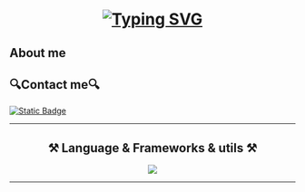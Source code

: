 <h1 align="center">
<a href="https://git.io/typing-svg"><img src="https://readme-typing-svg.demolab.com?font=Roboto&weight=700&size=32&pause=2000&color=613AF7&width=220&lines=Trifonov+Sergei" alt="Typing SVG" /></a>
</h1>
<h2 align="left">About me</h2>
<p>

</p>
<h2 align="left">🔍Contact me🔍</h2>
<p>
  <a href="https://t.me/Parsefal_T" target="_blank">
    <img alt="Static Badge" src="https://img.shields.io/badge/Telegram-2CA5E0?style=for-the-badge&logo=telegram&logoColor=orange&logoSize=amd&labelColor=black&color=black">
  </a>
</p>
<hr>
<h2 align="center">⚒️ Language & Frameworks & utils ⚒️</h2>
<p align="center">
  <a href="https://skillicons.dev">
    <img src="https://skillicons.dev/icons?i=git,js,ts,react,css,html,vim,npm,tailwind,figma,nodejs,prisma,docker" />
  </a>
</p>
<hr>
<!-- nextjs postgresql -->
